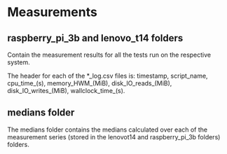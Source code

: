 # Measurements

## **raspberry_pi_3b** and **lenovo_t14** folders

Contain the measurement results for all the tests run on the respective system.

The header for each of the \*\_log.csv files is:
timestamp, script_name, cpu_time_(s), memory_HWM_(MiB), disk_IO_reads_(MiB), disk_IO_writes_(MiB), wallclock_time_(s).

## **medians** folder

The medians folder contains the medians calculated over each of the measurement series (stored in the lenovot14 and raspberry_pi_3b folders) folders.